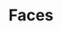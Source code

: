 ---
title: "Faces"
summary: "Faces are an English rock band formed in 1969 by members of Small Faces after lead singer and guitarist Steve Marriott left to form Humble Pie. The remaining Small Faces—Ian McLagan , Ronnie Lane , and Kenney Jones —were joined by guitarist Ronnie Wood and singer Rod Stewart, both from the Jeff Beck Group, and the new line-up was renamed Faces.
The band had a unique arrangement, as Rod Stewart had signed a separate solo recording contract with the Mercury label shortly before joining the group, which was signed to Warner Bros. Band members often contributed to Stewart's solo albums as contract players, and Faces live shows of the period would feature as much of Stewart's solo material as that of the band, which later fuelled tensions amongst them when they began to effectively be viewed as Stewart's 'backing band'. The group lacked a single main songwriter as from the beginning each member would work in tandem to offer songs for each of their albums . While Stewart was the primary lead singer, both Lane and Wood would also sing lead vocals on several tracks . Their first two albums, First Step and Long Player , lacked a hit single, but their third album, 1971's A Nod Is As Good As a Wink... to a Blind Horse, bolstered by the success of Stewart's solo work, became a worldwide hit, peaking at number 2 on the UK Albums Chart and number 6 on the U.S. Billboard 200 album chart and spawning the band's first hit single, \"Stay with Me\".
Tensions in the band came to a head during the recording of their fourth studio album, 1973's Ooh La La. Ronnie Lane, who was a founder member of Small Faces, left over his diminished role in the band in 1973, and was replaced by Tetsu Yamauchi on bass. The band continued to tour throughout 1974 and 1975, releasing a live album, Coast to Coast: Overture and Beginners, in 1974 that was jointly credited to Rod Stewart/Faces. Ronnie Wood also began to drift from the group over this period, releasing two solo albums of his own, and appearing as a guest musician on two Rolling Stones albums and joining them on tour in 1975. He was briefly replaced by Jesse Ed Davis on guitars before the band broke up at the end of 1975.
A greatest hits collection, Snakes and Ladders / The Best of Faces, appeared in 1976, and additional retrospective albums would appear over the subsequent decades. Stewart would continue his successful solo career, while Ronnie Wood would formally join the Rolling Stones as a permanent member in 1976. Kenney Jones joined the Who as a replacement for the deceased Keith Moon in 1978. Ian McLagan would go on to work as a session and touring musician with a number of acts throughout the 1970s until his death in 2014, while Ronnie Lane's activities in the music business were severely curtailed by 1980 due to the onset of multiple sclerosis which forced his eventual retirement by the early 1990s. The original Small Faces would have a reunion during the mid to late 1970s with Marriott, Jones, and McLagan joined by Rick Wills on bass guitar, as Lane withdrew early due to his illness. A number of partial reunions of the Faces were rumoured throughout the 2000s, with various one-off performances involving surviving members occurring. In 2010-2011 a brief reunion tour occurred with Mick Hucknall and Glen Matlock on vocals and bass respectively. In 2021, Jones, Stewart, and Wood reunited to record a new record.Faces and Small Faces were jointly inducted into the Rock and Roll Hall of Fame in 2012. Stewart was scheduled to perform with the rest of the band, but was unable to do so at the last minute due to illness; he was replaced by Hucknall."
image: "faces.jpg"
apple_music_artist_url: "https://music.apple.com/gb/artist/faces/187955"
wikipedia_url: "https://en.wikipedia.org/wiki/Faces_(band)"
---